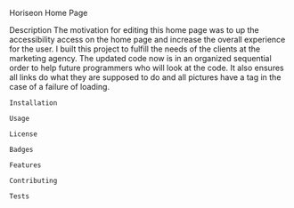 Horiseon Home Page

Description
    The motivation for editing this home page was to up the accessibility access on the home page and increase the overall experience for the user. I built this project to fulfill the needs of the clients at the marketing agency. The updated code now is in an organized sequential order to help future programmers who will look at the code. It also ensures all links do what they are supposed to do and all pictures have a tag in the case of a failure of loading.

    Installation

    Usage

    License

    Badges

    Features

    Contributing 

    Tests

